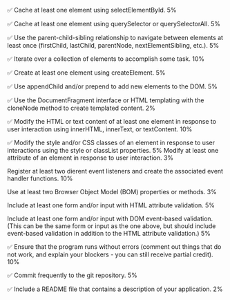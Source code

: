 &#9989; Cache at least one element using selectElementById. 5%

&#9989; Cache at least one element using querySelector or querySelectorAll. 5%

&#9989; Use the parent-child-sibling relationship to navigate between elements at least once (firstChild, lastChild, parentNode, nextElementSibling, etc.). 5%

&#9989; Iterate over a collection of elements to accomplish some task. 10%

&#9989; Create at least one element using createElement. 5%

&#9989; Use appendChild and/or prepend to add new elements to the DOM. 5%

&#9989; Use the DocumentFragment interface or HTML templating with the cloneNode method to create templated content.  2%

&#9989; Modify the HTML or text content of at least one element in response to user interaction using innerHTML, innerText, or textContent. 10%

&#9989; Modify the style and/or CSS classes of an element in response to user interactions using the style or classList properties. 5%
Modify at least one attribute of an element in response to user interaction. 3%

Register at least two dierent event listeners and create the associated event handler functions. 10%

Use at least two Browser Object Model (BOM) properties or methods. 3%

Include at least one form and/or input with HTML attribute validation. 5%

Include at least one form and/or input with DOM event-based validation. (This can be the same form or input as the one above, but should 
include event-based validation in addition to the HTML attribute validation.)
5%

&#9989; Ensure that the program runs without errors (comment out things that do not work, and explain your blockers - you can still receive partial credit). 10%

&#9989; Commit frequently to the git repository. 5%

&#9989; Include a README file that contains a description of your application. 2%



